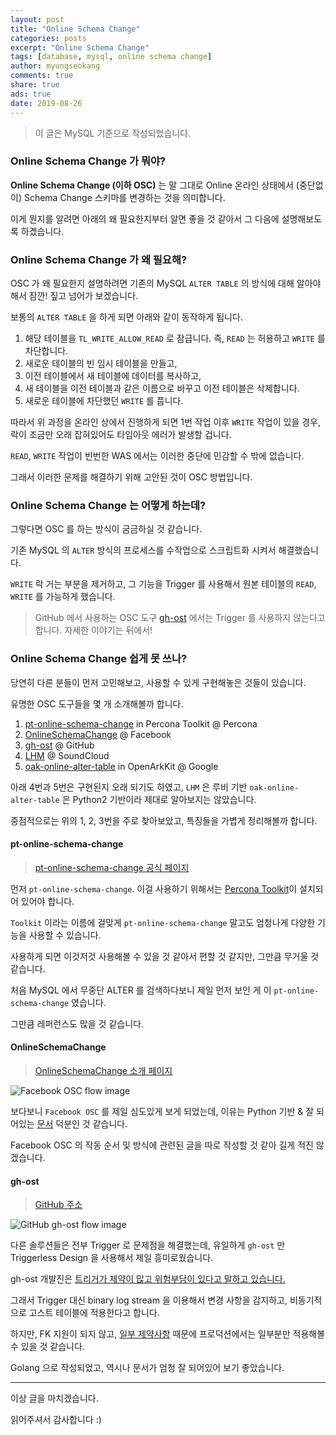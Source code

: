 ```yaml
---
layout: post
title: "Online Schema Change"
categories: posts
excerpt: "Online Schema Change"
tags: [database, mysql, online schema change]
author: myungseokang
comments: true
share: true
ads: true
date: 2019-08-26
---
```


> 이 글은 MySQL 기준으로 작성되었습니다.

### Online Schema Change 가 뭐야?

**Online Schema Change (이하 OSC)** 는 말 그대로 Online 온라인 상태에서 (중단없이) Schema Change 스키마를 변경하는 것을 의미합니다.

이게 뭔지를 알려면 아래의 왜 필요한지부터 알면 좋을 것 같아서 그 다음에 설명해보도록 하곘습니다.

### Online Schema Change 가 왜 필요해?

OSC 가 왜 필요한지 설명하려면 기존의 MySQL `ALTER TABLE` 의 방식에 대해 알아야해서 잠깐! 짚고 넘어가 보겠습니다.

보통의 `ALTER TABLE` 을 하게 되면 아래와 같이 동작하게 됩니다.

1. 해당 테이블을 `TL_WRITE_ALLOW_READ` 로 잠급니다. 즉, `READ` 는 허용하고 `WRITE` 를 차단합니다.
2. 새로운 테이블의 빈 임시 테이블을 만들고,
3. 이전 테이블에서 새 테이블에 데이터를 복사하고,
4. 새 테이블을 이전 테이블과 같은 이름으로 바꾸고 이전 테이블은 삭제합니다.
5. 새로운 테이블에 차단했던 `WRITE` 를 풉니다.

따라서 위 과정을 온라인 상에서 진행하게 되면 1번 작업 이후 `WRITE` 작업이 있을 경우, 락이 조금만 오래 잡혀있어도 타임아웃 에러가 발생할 겁니다.

`READ`, `WRITE` 작업이 빈번한 WAS 에서는 이러한 중단에 민감할 수 밖에 없습니다.

그래서 이러한 문제를 해결하기 위해 고안된 것이 OSC 방법입니다.

### Online Schema Change 는 어떻게 하는데?

그렇다면 OSC 를 하는 방식이 굼금하실 것 같습니다.

기존 MySQL 의 `ALTER` 방식의 프로세스를 수작업으로 스크립트화 시켜서 해결했습니다.

`WRITE` 락 거는 부분을 제거하고, 그 기능을 Trigger 를 사용해서 원본 테이블의 `READ`, `WRITE` 를 가능하게 했습니다.

> GitHub 에서 사용하는 OSC 도구 <a href="https://github.com/github/gh-ost" target="_blank">gh-ost</a> 에서는 Trigger 를 사용하지 않는다고 합니다.
> 자세한 이야기는 뒤에서!

### Online Schema Change 쉽게 못 쓰나?

당연히 다른 분들이 먼저 고민해보고, 사용할 수 있게 구현해놓은 것들이 있습니다.

유명한 OSC 도구들을 몇 개 소개해볼까 합니다.

1. <a href="#pt-online-schema-change">pt-online-schema-change</a> in Percona Toolkit @ Percona
2. <a href="#onlineschemachange">OnlineSchemaChange</a> @ Facebook
3. <a href="#gh-ost">gh-ost</a> @ GitHub
4. <a href="https://github.com/soundcloud/lhm" target="_blank">LHM</a> @ SoundCloud
5. <a href="https://github.com/shlomi-noach/openarkkit" target="_blank">oak-online-alter-table</a> in OpenArkKit @ Google

아래 4번과 5번은 구현된지 오래 되기도 하였고, `LHM` 은 루비 기반 `oak-online-alter-table` 은 Python2 기반이라 제대로 알아보지는 않았습니다.

중점적으로는 위의 1, 2, 3번을 주로 찾아보았고, 특징들을 가볍게 정리해볼까 합니다.


#### pt-online-schema-change

> <a href="https://www.percona.com/doc/percona-toolkit/LATEST/pt-online-schema-change.html" target="_blank">pt-online-schema-change 공식 페이지</a>

먼저 `pt-online-schema-change`. 이걸 사용하기 위해서는 <a href="https://www.percona.com/doc/percona-toolkit/LATEST/index.html" target="_blank">Percona Toolkit</a>이 설치되어 있어야 합니다.

`Toolkit` 이라는 이름에 걸맞게 `pt-online-schema-change` 말고도 엄청나게 다양한 기능을 사용할 수 있습니다.

사용하게 되면 이것저것 사용해볼 수 있을 것 같아서 편할 것 같지만, 그만큼 무거울 것 같습니다.

처음 MySQL 에서 무중단 ALTER 를 검색하다보니 제일 먼저 보인 게 이 `pt-online-schema-change` 였습니다.

그만큼 레퍼런스도 많을 것 같습니다.

#### OnlineSchemaChange

> <a href="https://engineering.fb.com/production-engineering/onlineschemachange-rebuilt-in-python/" target="_blank">OnlineSchemaChange 소개 페이지</a>

<img src="https://engineering.fb.com/wp-content/uploads/2017/05/GLhAFgHwlR-THYQBAAAAAAAAmTEibj0JAAAB.jpg" alt="Facebook OSC flow image">

보다보니 `Facebook OSC` 를 제일 심도있게 보게 되었는데, 이유는 Python 기반 & 잘 되어있는 <a href="https://github.com/facebookincubator/OnlineSchemaChange/wiki" target="_blank">문서</a> 덕분인 것 같습니다.

Facebook OSC 의 작동 순서 및 방식에 관련된 글을 따로 작성할 것 같아 길게 적진 않겠습니다.

#### gh-ost

> <a href="https://github.com/github/gh-ost" target="_blank">GitHub 주소</a>

<img src="https://github.com/github/gh-ost/raw/master/doc/images/gh-ost-general-flow.png" alt="GitHub gh-ost flow image"/>

다른 솔루션들은 전부 Trigger 로 문제점을 해결했는데, 유일하게 `gh-ost` 만 Triggerless Design 을 사용해서 제일 흥미로웠습니다.

gh-ost 개발진은 <a href="https://github.com/github/gh-ost/blob/master/doc/why-triggerless.md" target="_blank">트리거가 제약이 많고 위험부담이 있다고 말하고 있습니다.</a>

그래서 Trigger 대신 binary log stream 을 이용해서 변경 사항을 감지하고, 비동기적으로 고스트 테이블에 적용한다고 합니다.

하지만, FK 지원이 되지 않고, <a href="https://github.com/github/gh-ost/blob/master/doc/requirements-and-limitations.md#limitations" target="_blank">일부 제약사항</a> 때문에 프로덕션에서는 일부분만 적용해볼 수 있을 것 같습니다.

Golang 으로 작성되었고, 역시나 문서가 엄청 잘 되어있어 보기 좋았습니다.

---

이상 글을 마치겠습니다.

읽어주셔서 감사합니다 :)
